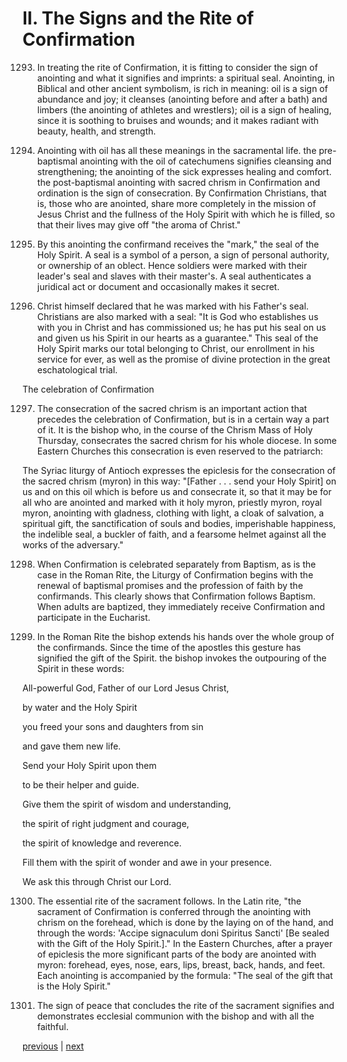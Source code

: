 # II. The Signs and the Rite of Confirmation

1293. In treating the rite of Confirmation, it is fitting to consider the sign of anointing and what it signifies and imprints: a spiritual seal. Anointing, in Biblical and other ancient symbolism, is rich in meaning: oil is a sign of abundance and joy; it cleanses (anointing before and after a bath) and limbers (the anointing of athletes and wrestlers); oil is a sign of healing, since it is soothing to bruises and wounds; and it makes radiant with beauty, health, and strength.

1294. Anointing with oil has all these meanings in the sacramental life. the pre-baptismal anointing with the oil of catechumens signifies cleansing and strengthening; the anointing of the sick expresses healing and comfort. the post-baptismal anointing with sacred chrism in Confirmation and ordination is the sign of consecration. By Confirmation Christians, that is, those who are anointed, share more completely in the mission of Jesus Christ and the fullness of the Holy Spirit with which he is filled, so that their lives may give off "the aroma of Christ."

1295. By this anointing the confirmand receives the "mark," the seal of the Holy Spirit. A seal is a symbol of a person, a sign of personal authority, or ownership of an oblect. Hence soldiers were marked with their leader's seal and slaves with their master's. A seal authenticates a juridical act or document and occasionally makes it secret.

1296. Christ himself declared that he was marked with his Father's seal. Christians are also marked with a seal: "It is God who establishes us with you in Christ and has commissioned us; he has put his seal on us and given us his Spirit in our hearts as a guarantee." This seal of the Holy Spirit marks our total belonging to Christ, our enrollment in his service for ever, as well as the promise of divine protection in the great eschatological trial.

The celebration of Confirmation

1297. The consecration of the sacred chrism is an important action that precedes the celebration of Confirmation, but is in a certain way a part of it. It is the bishop who, in the course of the Chrism Mass of Holy Thursday, consecrates the sacred chrism for his whole diocese. In some Eastern Churches this consecration is even reserved to the patriarch:

The Syriac liturgy of Antioch expresses the epiclesis for the consecration of the sacred chrism (myron) in this way: "[Father . . . send your Holy Spirit] on us and on this oil which is before us and consecrate it, so that it may be for all who are anointed and marked with it holy myron, priestly myron, royal myron, anointing with gladness, clothing with light, a cloak of salvation, a spiritual gift, the sanctification of souls and bodies, imperishable happiness, the indelible seal, a buckler of faith, and a fearsome helmet against all the works of the adversary."

1298. When Confirmation is celebrated separately from Baptism, as is the case in the Roman Rite, the Liturgy of Confirmation begins with the renewal of baptismal promises and the profession of faith by the confirmands. This clearly shows that Confirmation follows Baptism. When adults are baptized, they immediately receive Confirmation and participate in the Eucharist.

1299. In the Roman Rite the bishop extends his hands over the whole group of the confirmands. Since the time of the apostles this gesture has signified the gift of the Spirit. the bishop invokes the outpouring of the Spirit in these words:

All-powerful God, Father of our Lord Jesus Christ,

by water and the Holy Spirit

you freed your sons and daughters from sin

and gave them new life.

Send your Holy Spirit upon them

to be their helper and guide.

Give them the spirit of wisdom and understanding,

the spirit of right judgment and courage,

the spirit of knowledge and reverence.

Fill them with the spirit of wonder and awe in your presence.

We ask this through Christ our Lord.

1300. The essential rite of the sacrament follows. In the Latin rite, "the sacrament of Confirmation is conferred through the anointing with chrism on the forehead, which is done by the laying on of the hand, and through the words: 'Accipe signaculum doni Spiritus Sancti' [Be sealed with the Gift of the Holy Spirit.]." In the Eastern Churches, after a prayer of epiclesis the more significant parts of the body are anointed with myron: forehead, eyes, nose, ears, lips, breast, back, hands, and feet. Each anointing is accompanied by the formula: "The seal of the gift that is the Holy Spirit."

1301. The sign of peace that concludes the rite of the sacrament signifies and demonstrates ecclesial communion with the bishop and with all the faithful.

[previous](https://github.com/Tenari/non-fiction/blob/master/catechism/__P3Q.md) | [next](https://github.com/Tenari/non-fiction/blob/master/catechism/__P3S.md)